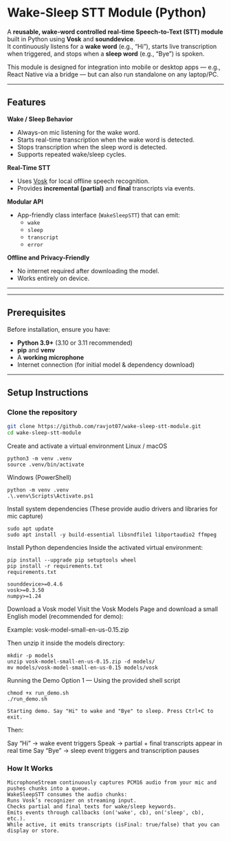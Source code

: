 
#  Wake-Sleep STT Module (Python)

A **reusable, wake-word controlled real-time Speech-to-Text (STT) module** built in Python using **Vosk** and **sounddevice**.  
It continuously listens for a **wake word** (e.g., “Hi”), starts live transcription when triggered, and stops when a **sleep word** (e.g., “Bye”) is spoken.

This module is designed for integration into mobile or desktop apps — e.g., React Native via a bridge — but can also run standalone on any laptop/PC.

---

##  Features

**Wake / Sleep Behavior**
- Always-on mic listening for the wake word.
- Starts real-time transcription when the wake word is detected.
- Stops transcription when the sleep word is detected.
- Supports repeated wake/sleep cycles.

 **Real-Time STT**
- Uses [Vosk](https://alphacephei.com/vosk/) for local offline speech recognition.
- Provides **incremental (partial)** and **final** transcripts via events.

**Modular API**
- App-friendly class interface (`WakeSleepSTT`) that can emit:
  - `wake`
  - `sleep`
  - `transcript`
  - `error`

 **Offline and Privacy-Friendly**
- No internet required after downloading the model.
- Works entirely on device.

---

---

##  Prerequisites

Before installation, ensure you have:
- **Python 3.9+** (3.10 or 3.11 recommended)
- **pip** and **venv**
- A **working microphone**
- Internet connection (for initial model & dependency download)

---

## Setup Instructions

###  Clone the repository
```bash
git clone https://github.com/ravjot07/wake-sleep-stt-module.git
cd wake-sleep-stt-module
```

Create and activate a virtual environment
Linux / macOS
```
python3 -m venv .venv
source .venv/bin/activate
```
Windows (PowerShell)

```
python -m venv .venv
.\.venv\Scripts\Activate.ps1
```
Install system dependencies
(These provide audio drivers and libraries for mic capture)

```
sudo apt update
sudo apt install -y build-essential libsndfile1 libportaudio2 ffmpeg
```
 Install Python dependencies
Inside the activated virtual environment:
```
pip install --upgrade pip setuptools wheel
pip install -r requirements.txt
requirements.txt

sounddevice>=0.4.6
vosk>=0.3.50
numpy>=1.24
```
Download a Vosk model
Visit the Vosk Models Page
and download a small English model (recommended for demo):

Example: vosk-model-small-en-us-0.15.zip

Then unzip it inside the models directory:

```
mkdir -p models
unzip vosk-model-small-en-us-0.15.zip -d models/
mv models/vosk-model-small-en-us-0.15 models/vosk
```
Running the Demo
Option 1 — Using the provided shell script
```
chmod +x run_demo.sh
./run_demo.sh
```
```
Starting demo. Say "Hi" to wake and "Bye" to sleep. Press Ctrl+C to exit.
```
Then:

 Say “Hi” → wake event triggers
 Speak → partial + final transcripts appear in real time
 Say “Bye” → sleep event triggers and transcription pauses

### How It Works
```
MicrophoneStream continuously captures PCM16 audio from your mic and pushes chunks into a queue.
WakeSleepSTT consumes the audio chunks:
Runs Vosk’s recognizer on streaming input.
Checks partial and final texts for wake/sleep keywords.
Emits events through callbacks (on('wake', cb), on('sleep', cb), etc.).
While active, it emits transcripts (isFinal: true/false) that you can display or store.
```
